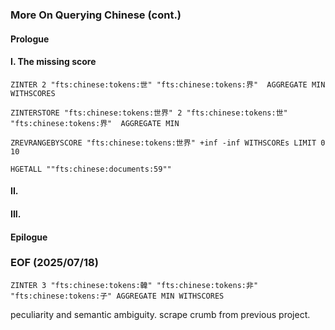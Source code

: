 ### More On Querying Chinese (cont.)

#### Prologue 

#### I. The missing score
```
ZINTER 2 "fts:chinese:tokens:世" "fts:chinese:tokens:界"  AGGREGATE MIN WITHSCORES

ZINTERSTORE "fts:chinese:tokens:世界" 2 "fts:chinese:tokens:世" "fts:chinese:tokens:界"  AGGREGATE MIN

ZREVRANGEBYSCORE "fts:chinese:tokens:世界" +inf -inf WITHSCOREs LIMIT 0 10

HGETALL ""fts:chinese:documents:59""

```
#### II. 

#### III. 

#### Epilogue 

### EOF (2025/07/18)
```
ZINTER 3 "fts:chinese:tokens:韓" "fts:chinese:tokens:非" "fts:chinese:tokens:子" AGGREGATE MIN WITHSCORES
```

peculiarity and semantic ambiguity. 
scrape crumb from previous project.
